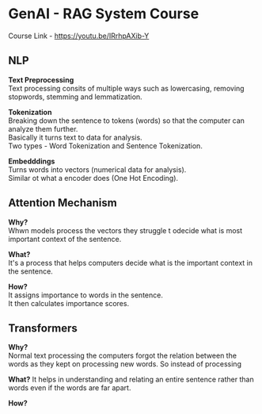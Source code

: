 # GenAI - RAG System Course
Course Link - https://youtu.be/IRrhpAXib-Y

## NLP
**Text Preprocessing**  
Text processing consits of multiple ways such as lowercasing, removing stopwords, stemming and lemmatization.

**Tokenization**  
Breaking down the sentence to tokens (words) so that the computer can analyze them further.  
Basically it turns text to data for analysis.  
Two types - Word Tokenization and Sentence Tokenization.

**Embedddings**  
Turns words into vectors (numerical data for analysis).  
Similar ot what a encoder does (One Hot Encoding).

 ## Attention Mechanism  
 **Why?**  
 Whwn models process the vectors they struggle t odecide what is most important context of the sentence.  

 **What?**  
 It's a process that helps computers decide what is the important context in the sentence.  

 **How?**  
 It assigns importance to words in the sentence.  
 It then calculates importance scores.  

 ## Transformers
 **Why?**  
 Normal text processing the computers forgot the relation between the words as they kept on processing new words. So instead of processing 

 **What?**
It helps in understanding and relating an entire sentence rather than words even if the words are far apart.

**How?**
